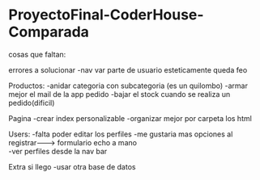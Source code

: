 # ProyectoFinal-CoderHouse-Comparada

cosas que faltan:

errores a solucionar 
-nav var parte de usuario esteticamente queda feo 

Productos:
    -anidar categoria con subcategoria (es un quilombo)
    -armar mejor el mail de la app pedido
    -bajar el stock cuando se realiza un pedido(dificil)

Pagina
    -crear index personalizable
    -organizar mejor por carpeta los html

Users:
    -falta poder editar los perfiles 
    -me gustaria mas opciones al registrar---> formulario echo a mano  
    -ver perfiles desde la nav bar 

Extra si llego
    -usar otra base de datos 
